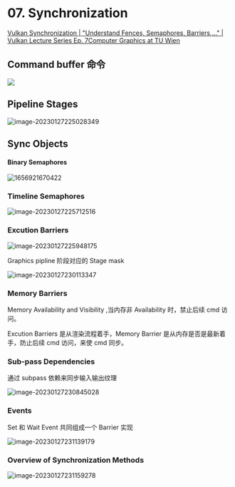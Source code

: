 ﻿# 07. Synchronization

[Vulkan Synchronization | "Understand Fences, Semaphores, Barriers,..." | Vulkan Lecture Series Ep. 7Computer Graphics at TU Wien](https://image-1253155090.cos.ap-nanjing.myqcloud.com/ARTR2022_VK07_Synchronization.pdf)

## Command buffer 命令

![](https://image-1253155090.cos.ap-nanjing.myqcloud.com/202301272218713.png)

## Pipeline Stages

![image-20230127225028349](https://image-1253155090.cos.ap-nanjing.myqcloud.com/202301272250455.png)

## Sync Objects

#### Binary Semaphores

![1656921670422](https://image-1253155090.cos.ap-nanjing.myqcloud.com/202301272254422.png)

### Timeline Semaphores

![image-20230127225712516](https://image-1253155090.cos.ap-nanjing.myqcloud.com/202301272257644.png)

### Excution Barriers

![image-20230127225948175](https://image-1253155090.cos.ap-nanjing.myqcloud.com/202301272259245.png)

Graphics pipline 阶段对应的 Stage mask

![image-20230127230113347](https://image-1253155090.cos.ap-nanjing.myqcloud.com/202301272301405.png)

### Memory Barriers

Memory Availability and Visibility ,当内存非 Availability 时，禁止后续 cmd 访问。

Excution Barriers 是从渲染流程着手，Memory Barrier 是从内存是否是最新着手，防止后续 cmd 访问，来使 cmd 同步。

### Sub-pass Dependencies

通过 subpass 依赖来同步输入输出纹理

![image-20230127230845028](https://image-1253155090.cos.ap-nanjing.myqcloud.com/202301272308092.png)

### Events

Set 和 Wait Event 共同组成一个 Barrier 实现

![image-20230127231139179](https://image-1253155090.cos.ap-nanjing.myqcloud.com/202301272311232.png)

### Overview of Synchronization Methods

![image-20230127231159278](https://image-1253155090.cos.ap-nanjing.myqcloud.com/202301272311332.png)
